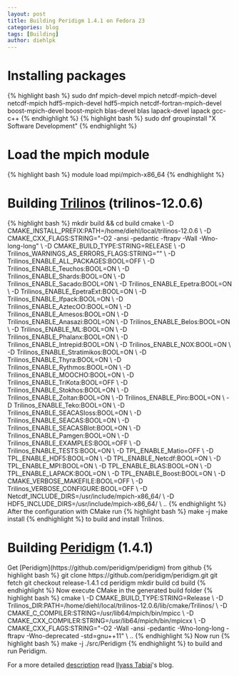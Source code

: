 ```yaml
---
layout: post
title: Building Peridigm 1.4.1 on Fedora 23
categories: blog
tags: [Building]
author: diehlpk
---
```


<h1>Installing packages</h1>
{% highlight bash %}
sudo dnf mpich-devel mpich netcdf-mpich-devel netcdf-mpich hdf5-mpich-devel hdf5-mpich netcdf-fortran-mpich-devel boost-mpich-devel boost-mpich blas-devel blas lapack-devel lapack gcc-c++
{% endhighlight %}
{% highlight bash %}
sudo dnf  groupinstall "X Software Development"
{% endhighlight %}


<h1>Load the mpich module</h1>
{% highlight bash %}
module load mpi/mpich-x86_64
{% endhighlight %}

<h1>Building <a href="https://trilinos.org/download/">Trilinos</a> (trilinos-12.0.6)</h1>
{% highlight bash  %}
mkdir build && cd build
cmake \
-D CMAKE_INSTALL_PREFIX:PATH=/home/diehl/local/trilinos-12.0.6 \
-D CMAKE_CXX_FLAGS:STRING="-O2 -ansi -pedantic -ftrapv -Wall -Wno-long-long" \
-D CMAKE_BUILD_TYPE:STRING=RELEASE \
-D Trilinos_WARNINGS_AS_ERRORS_FLAGS:STRING="" \
-D Trilinos_ENABLE_ALL_PACKAGES:BOOL=OFF \
-D Trilinos_ENABLE_Teuchos:BOOL=ON \
-D Trilinos_ENABLE_Shards:BOOL=ON \
-D Trilinos_ENABLE_Sacado:BOOL=ON \
-D Trilinos_ENABLE_Epetra:BOOL=ON \
-D Trilinos_ENABLE_EpetraExt:BOOL=ON \
-D Trilinos_ENABLE_Ifpack:BOOL=ON \
-D Trilinos_ENABLE_AztecOO:BOOL=ON \
-D Trilinos_ENABLE_Amesos:BOOL=ON \
-D Trilinos_ENABLE_Anasazi:BOOL=ON \
-D Trilinos_ENABLE_Belos:BOOL=ON \
-D Trilinos_ENABLE_ML:BOOL=ON \
-D Trilinos_ENABLE_Phalanx:BOOL=ON \
-D Trilinos_ENABLE_Intrepid:BOOL=ON \
-D Trilinos_ENABLE_NOX:BOOL=ON \
-D Trilinos_ENABLE_Stratimikos:BOOL=ON \
-D Trilinos_ENABLE_Thyra:BOOL=ON \
-D Trilinos_ENABLE_Rythmos:BOOL=ON \
-D Trilinos_ENABLE_MOOCHO:BOOL=ON \
-D Trilinos_ENABLE_TriKota:BOOL=OFF \
-D Trilinos_ENABLE_Stokhos:BOOL=ON \
-D Trilinos_ENABLE_Zoltan:BOOL=ON \
-D Trilinos_ENABLE_Piro:BOOL=ON \
-D Trilinos_ENABLE_Teko:BOOL=ON \
-D Trilinos_ENABLE_SEACASIoss:BOOL=ON \
-D Trilinos_ENABLE_SEACAS:BOOL=ON \
-D Trilinos_ENABLE_SEACASBlot:BOOL=ON \
-D Trilinos_ENABLE_Pamgen:BOOL=ON \
-D Trilinos_ENABLE_EXAMPLES:BOOL=OFF \
-D Trilinos_ENABLE_TESTS:BOOL=ON \
-D TPL_ENABLE_Matio=OFF \
-D TPL_ENABLE_HDF5:BOOL=ON \
-D TPL_ENABLE_Netcdf:BOOL=ON \
-D TPL_ENABLE_MPI:BOOL=ON \
-D TPL_ENABLE_BLAS:BOOL=ON \
-D TPL_ENABLE_LAPACK:BOOL=ON \
-D TPL_ENABLE_Boost:BOOL=ON \
-D CMAKE_VERBOSE_MAKEFILE:BOOL=OFF \
-D Trilinos_VERBOSE_CONFIGURE:BOOL=OFF \
-D Netcdf_INCLUDE_DIRS=/usr/include/mpich-x86_64/ \
-D HDF5_INCLUDE_DIRS=/usr/include/mpich-x86_64/ \
..
{% endhighlight %}
After the configuration with CMake run
{% highlight bash  %}
make -j
make install
{% endhighlight %}
to build and install Trilinos.

<h1>Building <a href="https://peridigm.sandia.gov/">Peridigm</a> (1.4.1) </h1>
Get [Peridigm](https://github.com/peridigm/peridigm) from github
{% highlight bash %}
git clone https://github.com/peridigm/peridigm.git
git fetch
git checkout release-1.4.1
cd peridigm 
mkdir build
cd build
{% endhighlight %}
Now execute CMake in the generated build folder
{% highlight bash %}
cmake \
-D CMAKE_BUILD_TYPE:STRING=Release \
-D Trilinos_DIR:PATH=/home/diehl/local/trilinos-12.0.6/lib/cmake/Trilinos/ \
-D CMAKE_C_COMPILER:STRING=/usr/lib64/mpich/bin/mpicc \
-D CMAKE_CXX_COMPILER:STRING=/usr/lib64/mpich/bin/mpicxx \
-D CMAKE_CXX_FLAGS:STRING="-O2 -Wall -ansi -pedantic -Wno-long-long -ftrapv -Wno-deprecated -std=gnu++11" \
..
{% endhighlight %}
Now run 
{% highlight bash %}
make  -j
./src/Peridigm
{% endhighlight %}
to build and run Peridigm.

For a more detailed [description](http://iltabiai.github.io/peridynamics/fedora/tips/2016/04/20/Peridigm141-Fedora23.html) read [Ilyass Tabiai](https://twitter.com/joydisee)'s blog.

